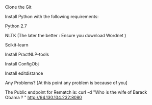 Clone the Git

Install Python with the following requirements:

  Python 2.7
  
  NLTK (The later the better : Ensure you download Wordnet )
  
  Scikit-learn

Install PractNLP-tools

Install ConfigObj

Install editdistance

Any Problems? [At this point any problem is because of you]

The Public endpoint for Rematch is: curl -d "Who is the wife of Barack Obama ? " http://94.130.104.232:8080
